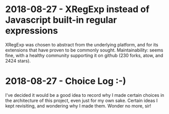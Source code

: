 
2018-08-27 - XRegExp instead of Javascript built-in regular expressions
=======================================================================
XRegExp was chosen to abstract from the underlying platform, and for its extensions
that have proven to be commonly sought. Maintainability: seems fine, with a healthy
community supporting it on github (230 forks, atow, and 2424 stars).

2018-08-27 - Choice Log :-)
===========================
I've decided it would be a good idea to record why I made certain choices in the
architecture of this project, even just for my own sake. Certain ideas I kept
revisiting, and wondering why I made them. Wonder no more, sir!